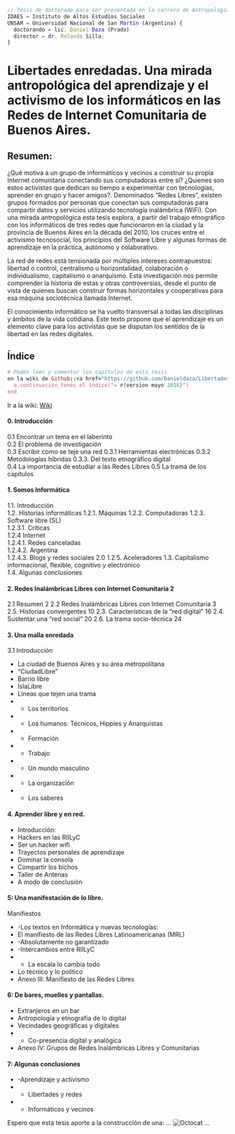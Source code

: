
```js
// Tesis de doctorado para ser presentada en la carrera de Antropología Social y Cultural.
IDAES = Instituto de Altos Estudios Sociales
UNSAM = Universidad Nacional de San Martín (Argentina) {
  doctorando = lic. Daniel Daza (Prado)
  director = dr. Rolando Silla;
}
```

# Libertades enredadas. Una mirada antropológica del aprendizaje y el activismo de los informáticos en las Redes de Internet Comunitaria de Buenos Aires.

## Resumen:
¿Qué motiva a un grupo de informáticos y vecinos a construir su propia Internet comunitaria conectando sus computadoras entre sí? ¿Quienes son estos activistas que dedican su tiempo a experimentar con tecnologías, aprender en grupo y hacer amigos?.
Denominados “Redes Libres”, existen grupos formados por personas que conectan sus computadoras para compartir datos y servicios utilizando tecnología inalámbrica (WiFi). Con una mirada antropológica esta tesis explora, a partir del trabajo etnográfico con los informáticos de tres redes que funcionaron en la ciudad y la provincia de Buenos Aires en la década del 2010,  los cruces entre  el activismo tecnosocial, los principios del Software Libre y algunas formas de aprendizaje en la práctica, autónomo y colaborativo. 

La red de redes está tensionada por múltiples intereses contrapuestos: libertad o control, centralismo u horizontalidad, colaboración o individualismo, capitalismo o anarquismo. Esta investigación nos permite comprender la historia de estas y otras controversias, desde el punto de vista de quienes buscan construir formas horizontales y cooperativas para esa máquina sociotécnica llamada Internet. 

El conocimiento informático se ha vuelto transversal a todas las disciplinas y ámbitos de la vida cotidiana. Este texto propone que el aprendizaje es un elemento clave para los activistas que se disputan los sentidos de la libertad en las redes digitales. 


## Índice
```ruby
# Podés leer y comentar los capítulos de esta tesis
en la wiki de Github::<a href="https://github.com/Danieldaza/Libertades_enredadas/wiki">Wiki</a> 
  a.continuación_tenés el índice("= #{version mayo 2018}")
end
```
Ir a la wiki: <a href="https://github.com/Danieldaza/Libertades_enredadas/wiki">Wiki</a>

#### 0. Introducción	
0.1 Encontrar un tema en el laberinto	
0.2 El problema de investigación	
0.3 Escribir como se teje una red
0.3.1 Herramientas electrónicas
0.3.2 Metodologías híbridas	
0.3.3. Del texto etnográfico digital		
0.4 La importancia de estudiar a las Redes Libres
0.5 La trama de los capítulos	

#### 1. Somos Informática	
1.1. Introducción	
1.2. Historias informáticas	
1.2.1. Máquinas	
1.2.2. Computadoras	
1.2.3. Software libre (SL)	
1.2.3.1. Críticas	
1.2.4 Internet	
 1.2.4.1. Redes canceladas	
1.2.4.2. Argentina	
1.2.4.3. Blogs y redes sociales 2.0	
1.2.5. Aceleradores	
1.3. Capitalismo informacional, flexible, cognitivo y electrónico	
1.4. Algunas conclusiones	
 
#### 2. Redes Inalámbricas Libres con Internet Comunitaria	2
2.1 Resumen	2
2.2 Redes Inalámbricas Libres con Internet Comunitaria	3
2.5. Historias convergentes	10
2.3. Características de la “red digital”	16
2.4. Sustentar una “red social”	20
2.6. La trama socio-técnica	24

#### 3. Una malla enredada	
3.1 Introducción	
* La ciudad de Buenos Aires y su área metropolitana	
* “CiudadLibre”	
* Barrio libre	
* IslaLibre	
* Líneas que tejen una trama	
* - Los territorios	
* - Los humanos: Técnicos, Hippies y Anarquistas
* 	- Formación	
* 	- Trabajo	
* 	- Un mundo masculino	
* - La organización	
* - Los saberes	

#### 4. Aprender libre y en red.	
* Introducción:	
* Hackers en las RIILyC	
* Ser un hacker wifi	
* Trayectos personales de aprendizaje	
* Dominar la consola	
* Compartir los bichos	
* Taller de Antenas	
* A modo de conclusión	

#### 5: Una manifestación de lo libre.
Manifiestos	
* -Los textos en Informática y nuevas tecnologías:	
* El manifiesto de las Redes Libres Latinoamericanas (MRL)	
* -Absolutamente no garantizado	
* -Intercambios entre RIILyC	
* - La escala lo cambia todo
* Lo técnico y lo político	
* Anexo III: Manifiesto de las Redes Libres	

#### 6: De bares, muelles y pantallas.
* Extranjeros en un bar	
* Antropología y etnografía de lo digital	
* Vecindades geográficas y digitales	
* - Co-presencia digital y analógica	
* Anexo IV: Grupos de Redes Inalámbricas Libres y Comunitarias 	

#### 7: Algunas conclusiones	
* -Aprendizaje y activismo
* - Libertades y redes
* - Informáticos y vecinos



Espero que esta tesis aporte a la construcción de una: 
...
![Octocat](https://surcandolared.files.wordpress.com/2012/04/1f7f9051c.jpg?w=290&h=376)
...
